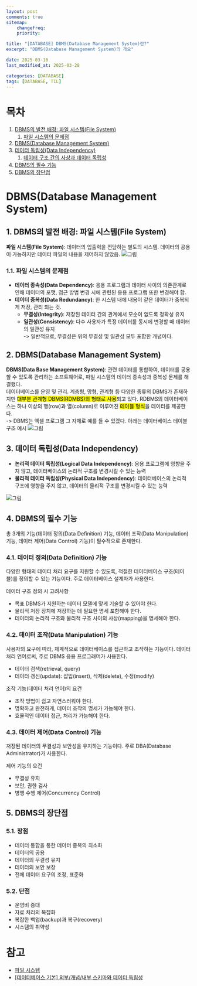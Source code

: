 ```yaml
---
layout: post
comments: true
sitemap:
    changefreq:
    priority:

title: "[DATABASE] DBMS(Database Management System)란?"
excerpt: "DBMS(Database Management System)의 개요"

date: 2025-03-16
last_modified_at: 2025-03-28

categories: [DATABASE]
tags: [DATABASE, TIL]
---
```


# 목차

1. [DBMS의 발전 배경: 파일 시스템(File System)](#1-dbms의-발전-배경-파일-시스템file-system)
    1. [파일 시스템의 문제점](#11-파일-시스템의-문제점)
1. [DBMS(Database Management System)](#2-dbmsdatabase-management-system)
1. [데이터 독립성(Data Independency)](#3-데이터-독립성data-independency)
    1. [데이터 구조 간의 사상과 데이터 독립성](#31-데이터-구조-간의-사상과-데이터-독립성)
1. [DBMS의 필수 기능](#4-dbms의-필수-기능)
1. [DBMS의 장단점](#5-dbms의-장단점)

# DBMS(Database Management System)
## 1. DBMS의 발전 배경: 파일 시스템(File System)

**파일 시스템(File System)**: 데이터의 입출력을 전담하는 별도의 시스템. 데이터의 공용이 가능하지만 데이터 파일의 내용을 제어하지 않았음.
![그림](https://cdn.jsdelivr.net/gh/aliquis-facio/aliquis-facio.github.io@main/_image/2025-03-17-1.png?raw=true)  

### 1.1. 파일 시스템의 문제점

* **데이터 종속성(Data Dependency)**: 응용 프로그램과 데이터 사이의 의존관계로 인해 데이터의 포맷, 접근 방법 변경 시에 관련된 응용 프로그램 또한 변경해야 함.
* **데이터 중복성(Data Redundancy)**: 한 시스템 내에 내용이 같은 데이터가 중복되게 저장, 관리 되는 것.
    * **무결성(Integrity)**: 저장된 데이터 간의 관계에서 모순이 없도록 정확성 유지
    * **일관성(Consistency)**: 다수 사용자가 특정 데이터를 동시에 변경할 때 데이터의 일관성 유지  
-> 일반적으로, 무결성은 위의 무결성 및 일관성 모두 포함한 개념이다.

## 2. DBMS(Database Management System)

**DBMS(Data Base Management System)**: 관련 데이터를 통합하여, 데이터를 공용할 수 있도록 관리하는 소프트웨어로, 파일 시스템의 데이터 종속성과 중복성 문제를 해결했다.  
데이터베이스를 운영 및 관리. 계층형, 망형, 관계형 등 다양한 종류의 DBMS가 존재하지만 <mark>대부분 관계형 DBMS(RDMBS)의 형태로 사용</mark>되고 있다. RDBMS의 데이터베이스는 하나 이상의 행(row)과 열(column)로 이루어진 <mark>테이블 형식</mark>을 데이터를 제공한다.  
-> DBMS는 엑셀 프로그램 그 자체로 예를 들 수 있겠다.
아래는 데이터베이스 테이블 구조 예시
![그림](https://cdn.jsdelivr.net/gh/aliquis-facio/aliquis-facio.github.io@main/_image/2024-12-10-1.png?raw=true)  

## 3. 데이터 독립성(Data Independency)

* **논리적 데이터 독립성(Logical Data Independency)**: 응용 프로그램에 영향을 주지 않고, 데이터베이스의 논리적 구조를 변경시킬 수 있는 능력
* **물리적 데이터 독립성(Physical Data Independency)**: 데이터베이스의 논리적 구조에 영향을 주지 않고, 데이터의 물리적 구조를 변경시킬 수 있는 능력

![그림](https://cdn.jsdelivr.net/gh/aliquis-facio/aliquis-facio.github.io@main/_image/2025-03-17-2.png?raw=true)  

## 4. DBMS의 필수 기능

총 3개의 기능(데이터 정의(Data Definition) 기능, 데이터 조작(Data Manipulation) 기능, 데이터 제어(Data Control) 기능)이 필수적으로 존재한다.

### 4.1. 데이터 정의(Data Definition) 기능

다양한 형태의 데이터 처리 요구를 지원할 수 있도록, 적절한 데이터베이스 구조(테이블)를 정의할 수 있는 기능이다. 주로 데이터베이스 설계자가 사용한다.

데이터 구조 정의 시 고려사항
* 목표 DBMS가 지원하는 데이터 모델에 맞게 기술할 수 있어야 한다.
* 물리적 저장 장치에 저장하는 데 필요한 명세 포함해야 한다.
* 데이터의 논리적 구조와 물리적 구조 사이의 사상(mapping)을 명세해야 한다.

### 4.2. 데이터 조작(Data Manipulation) 기능

사용자의 요구에 따라, 체계적으로 데이터베이스를 접근하고 조작하는 기능이다. 데이터 처리 언어로써, 주로 DBMS 응용 프로그래머가 사용한다.
* 데이터 검색(retrieval, query)
* 데이터 갱신(update): 삽입(insert), 삭제(delete), 수정(modify)

조작 기능(데이터 처리 언어)의 요건
* 조작 방법이 쉽고 자연스러워야 한다.
* 명확하고 완전하게, 데이터 조작의 명세가 가능해야 한다.
* 효율적인 데이터 접근, 처리가 가능해야 한다.

### 4.3. 데이터 제어(Data Control) 기능

저장된 데이터의 무결성과 보안성을 유지하는 기능이다. 주로 DBA(Database Administrator)가 사용한다.

제어 기능의 요건
* 무결성 유지
* 보안, 권한 검사
* 병행 수행 제어(Concurrency Control)

## 5. DBMS의 장단점
### 5.1. 장점

* 데이터 통합을 통한 데이터 중복의 최소화
* 데이터의 공용
* 데이터의 무결성 유지
* 데이터의 보안 보장
* 전체 데이터 요구의 조정, 표준화

### 5.2. 단점

* 운영비 증대
* 자료 처리의 복잡화
* 복잡한 백업(backup)과 복구(recovery)
* 시스템의 취약성

# 참고

* [파일 시스템](https://ko.wikipedia.org/wiki/%ED%8C%8C%EC%9D%BC_%EC%8B%9C%EC%8A%A4%ED%85%9C)
* [[데이터베이스 기본] 외부/개념/내부 스키마와 데이터 독립성](https://blog.naver.com/jvioonpe/220353582460)